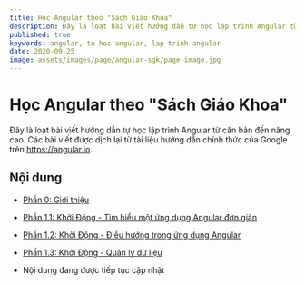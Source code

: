 ```yaml
---
title: Học Angular theo "Sách Giáo Khoa"
description: Đây là loạt bài viết hướng dẫn tự học lập trình Angular từ căn bản đến nâng cao. Các bài viết được dịch lại từ tài liệu hướng dẫn chính thức của Google.
published: true
keywords: angular, tu hoc angular, lap trinh angular
date: 2020-09-25
image: assets/images/page/angular-sgk/page-image.jpg
---
```


# Học Angular theo "Sách Giáo Khoa"

Đây là loạt bài viết hướng dẫn tự học lập trình Angular từ căn bản đến nâng cao. Các bài viết được dịch lại từ tài liệu hướng dẫn chính thức của Google trên https://angular.io.

## Nội dung
- [Phần 0: Giới thiệu](https://nhannguyendacoder.com/blog/angular/sgk/marketing/docs)
- [Phần 1.1: Khởi Động - Tìm hiểu một ứng dụng Angular đơn giản](https://nhannguyendacoder.com/blog/angular/sgk/start/index)
- [Phần 1.2: Khởi Động - Điều hướng trong ứng dụng Angular](https://nhannguyendacoder.com/blog/angular/sgk/start/start-routing)
- [Phần 1.3: Khởi Động - Quản lý dữ liệu](https://nhannguyendacoder.com/blog/angular/sgk/start/start-data)

- Nội dung đang được tiếp tục cập nhật
